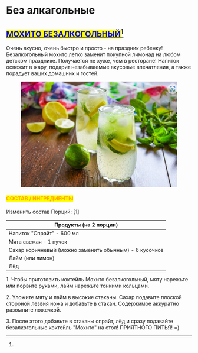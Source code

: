 # Без алкагольные

## [<mark style="color:blue;">МОХИТО БЕЗАЛКОГОЛЬНЫЙ</mark>](#user-content-fn-1)[^1]

Очень вкусно, очень быстро и просто - на праздник ребенку! Безалкогольный мохито легко заменит покупной лимонад на любом детском празднике. Получается не хуже, чем в ресторане! Напиток освежит в жару, подарит незабываемые вкусовые впечатления, а также порадует ваших домашних и гостей.



<figure><img src="../../.gitbook/assets/Снимок экрана 2024-05-07 225901.png" alt=""><figcaption></figcaption></figure>

#### <mark style="color:orange;">СОСТАВ / ИНГРЕДИЕНТЫ</mark>

Изменить состав Порций:  \[1]

| Продукты (на 2 порции)                                 |
| ------------------------------------------------------ |
| Напиток "Спрайт" - 600 мл                              |
| Мята свежая - 1 пучок                                  |
| Сахар коричневый (можно заменить обычным) - 6 кусочков |
| Лайм (или лимон)                                       |
| Лёд                                                    |

1\. Чтобы приготовить коктейль Мохито безалкогольный, мяту нарежьте или порвите руками, лайм нарежьте тонкими кольцами.

2\. Уложите мяту и лайм в высокие стаканы. Сахар подавите плоской стороной лезвия ножа и добавьте в стакан. Содержимое аккуратно разомните ложечкой.

3\. После этого добавьте в стаканы спрайт, лёд и сразу подавайте безалкогольные коктейль "Мохито" на стол! ПРИЯТНОГО ПИТЬЯ! =)

[^1]: 
